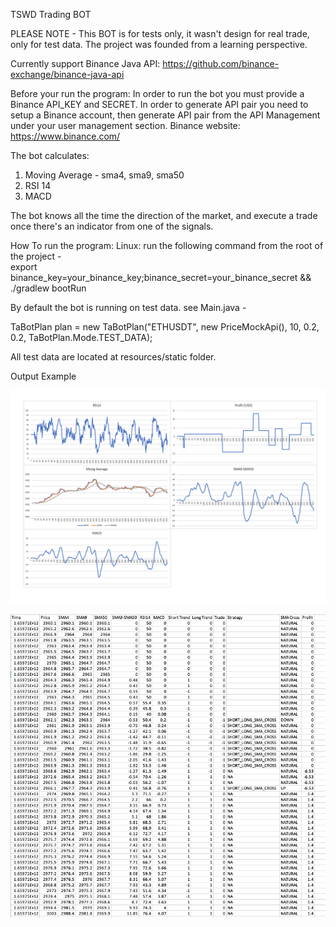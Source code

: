 TSWD Trading BOT

PLEASE NOTE - 
This BOT is for tests only, it wasn't design for real trade, only for test data.
The project was founded from a learning perspective.

Currently support Binance Java API: https://github.com/binance-exchange/binance-java-api

Before your run the program:
In order to run the bot you must provide a Binance API_KEY and SECRET.
In order to generate API pair you need to setup a Binance account, then generate API pair 
from the API Management under your user management section.
Binance website: https://www.binance.com/

The bot calculates:
1. Moving Average - sma4, sma9, sma50
2. RSI 14
3. MACD

The bot knows all the time the direction of the market, and execute a trade once there's an indicator from one of the signals.


How To run the program:
Linux: run the following command from the root of the project -  
    export binance_key=your_binance_key;binance_secret=your_binance_secret && ./gradlew bootRun

By default the bot is running on test data.
see Main.java -

TaBotPlan plan = new TaBotPlan("ETHUSDT", new PriceMockApi(), 10, 0.2, 0.2, TaBotPlan.Mode.TEST_DATA);

All test data are located at resources/static folder.


Output Example

![alt text](https://github.com/dotanraz/tswd-trading-bot/blob/master/output_examples/output_charts.png?raw=true)


![alt text](https://github.com/dotanraz/tswd-trading-bot/blob/master/output_examples/data_output.png?raw=true)
